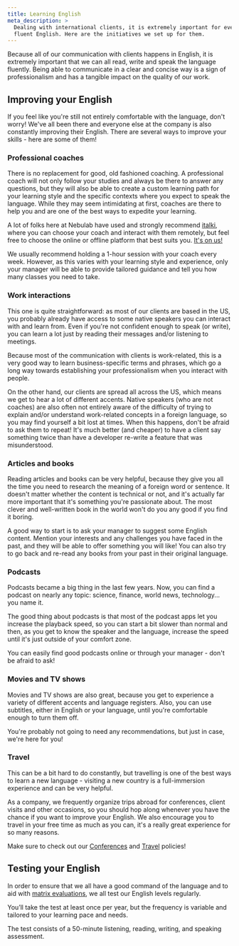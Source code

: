 ```yaml
---
title: Learning English
meta_description: >
  Dealing with international clients, it is extremely important for everyone on our team to speak
  fluent English. Here are the initiatives we set up for them.
---
```


Because all of our communication with clients happens in English, it is extremely important that we
can all read, write and speak the language fluently. Being able to communicate in a clear and
concise way is a sign of professionalism and has a tangible impact on the quality of our work.

## Improving your English

If you feel like you're still not entirely comfortable with the language, don't worry! We've all
been there and everyone else at the company is also constantly improving their English. There are
several ways to improve your skills - here are some of them!

### Professional coaches

There is no replacement for good, old fashioned coaching. A professional coach will not only follow
your studies and always be there to answer any questions, but they will also be able to create a
custom learning path for your learning style and the specific contexts where you expect to speak the
language. While they may seem intimidating at first, coaches are there to help you and are one of
the best ways to expedite your learning.

A lot of folks here at Nebulab have used and strongly recommend [italki](https://www.italki.com/),
where you can choose your coach and interact with them remotely, but feel free to choose the online
or offline platform that best suits you. [It's on us!](/people-ops/benefits)

We usually recommend holding a 1-hour session with your coach every week. However, as this varies with
your learning style and experience, only your manager will be able to provide tailored guidance and
tell you how many classes you need to take.

### Work interactions

This one is quite straightforward: as most of our clients are based in the US, you probably already
have access to some native speakers you can interact with and learn from. Even if you're not
confident enough to speak (or write), you can learn a lot just by reading their messages and/or
listening to meetings.

Because most of the communication with clients is work-related, this is a very good way to learn
business-specific terms and phrases, which go a long way towards establishing your professionalism
when you interact with people.

On the other hand, our clients are spread all across the US, which means we get to hear a lot of
different accents. Native speakers (who are not coaches) are also often not entirely aware of the
difficulty of trying to explain and/or understand work-related concepts in a foreign language, so
you may find yourself a bit lost at times. When this happens, don't be afraid to ask them to repeat!
It's much better (and cheaper) to have a client say something twice than have a developer re-write a
feature that was misunderstood.

### Articles and books

Reading articles and books can be very helpful, because they give you all the time you need to
research the meaning of a foreign word or sentence. It doesn't matter whether the content is
technical or not, and it's actually far more important that it's something you're passionate about.
The most clever and well-written book in the world won't do you any good if you find it boring.

A good way to start is to ask your manager to suggest some English content. Mention your interests
and any challenges you have faced in the past, and they will be able to offer something you will
like! You can also try to go back and re-read any books from your past in their original language.

### Podcasts

Podcasts became a big thing in the last few years. Now, you can find a podcast on nearly any topic:
science, finance, world news, technology... you name it.

The good thing about podcasts is that most of the podcast apps let you increase the playback speed,
so you can start a bit slower than normal and then, as you get to know the speaker and the language,
increase the speed until it's just outside of your comfort zone.

You can easily find good podcasts online or through your manager - don't be afraid to ask!

### Movies and TV shows

Movies and TV shows are also great, because you get to experience a variety of different accents and
language registers. Also, you can use subtitles, either in English or your language, until you're
comfortable enough to turn them off.

You're probably not going to need any recommendations, but just in case, we're here for you!

### Travel

This can be a bit hard to do constantly, but travelling is one of the best ways to learn a new
language - visiting a new country is a full-immersion experience and can be very helpful.

As a company, we frequently organize trips abroad for conferences, client visits and other
occasions, so you should hop along whenever you have the chance if you want to improve your English.
We also encourage you to travel in your free time as much as you can, it's a really great experience
for so many reasons.

Make sure to check out our [Conferences](personal-growth/conferences) and [Travel](people-ops/travel-policy)
policies!

## Testing your English

In order to ensure that we all have a good command of the language and to aid with [matrix
evaluations](personal-growth/competency-matrix), we all test our English levels regularly.

You’ll take the test at least once per year, but the frequency is variable and tailored to your
learning pace and needs.

The test consists of a 50-minute listening, reading, writing, and speaking assessment.
